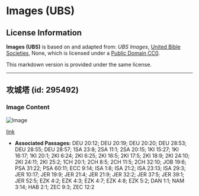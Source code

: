 # Images (UBS)

## License Information

**Images (UBS)** is based on and adapted from: _UBS Images_, [United Bible Societies](https://unitedbiblesocieties.org/), None, which is licensed under a [Public Domain CC0](https://creativecommons.org/public-domain/cc0/).

This markdown version is provided under the same license.



--------------------------------

## 攻城塔 (id: 295492)

### Image Content

![Image](https://cdn.aquifer.bible/aquifer-content/resources/Media/WEB-0809_siege_tower.jpg)

[link](https://cdn.aquifer.bible/aquifer-content/resources/Media/WEB-0809_siege_tower.jpg)

* **Associated Passages:** DEU 20:12; DEU 20:19; DEU 20:20; DEU 28:53; DEU 28:55; DEU 28:57; 1SA 23:8; 2SA 11:1; 2SA 20:15; 1KI 15:27; 1KI 16:17; 1KI 20:1; 2KI 6:24; 2KI 6:25; 2KI 16:5; 2KI 17:5; 2KI 18:9; 2KI 24:10; 2KI 24:11; 2KI 25:2; 1CH 20:1; 2CH 8:5; 2CH 11:5; 2CH 32:10; JOB 19:6; PSA 31:22; PSA 60:11; ECC 9:14; ISA 1:8; ISA 21:2; ISA 23:13; ISA 29:3; JER 10:17; JER 19:9; JER 21:4; JER 21:9; JER 32:2; JER 37:5; JER 39:1; JER 52:5; EZK 4:2; EZK 4:3; EZK 4:7; EZK 4:8; EZK 5:2; DAN 1:1; NAM 3:14; HAB 2:1; ZEC 9:3; ZEC 12:2

